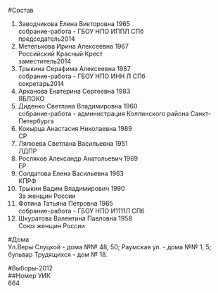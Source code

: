 #Состав  
1. Заводчикова Елена Викторовна 1965  
    собрание-работа - ГБОУ НПО ИППЛ СПб  
    председатель2014  
2. Метелькова Ирина Алексеевна 1967  
    Российский Красный Крест  
    заместитель2014  
3. Трыкина Серафима Алексеевна 1987  
    собрание-работа - ГБОУ НПО ИНН Л СПб  
    секретарь2014  
4. Арканова Екатерина Сергеевна 1983  
    ЯБЛОКО  
5. Диденко Светлана Владимировна 1960  
    собрание-работа - администрация Колпинского района Санкт-Петербурга  
6. Кокырца Анастасия Николаевна 1989  
    СР  
7. Лялюева Светлана Васильевна 1951  
    ЛДПР  
8. Росляков Александр Анатольевич 1969  
    ЕР  
9. Солдатова Елена Васильевна 1963  
    КПРФ  
10. Трыкин Вадим Владимирович 1990  
    За женщин России  
11. Фотина Татьяна Петровна 1965  
    собрание-работа - ГБОУ НПО И1111Л СПб  
12. Шкуратова Валентина Павловна 1958  
    Союз женщин России  
  
#Дома  
Ул.Веры Слуцкой - дома №№ 48, 50; Раумская ул. - дома №№ 1, 5; бульвар Трудящихся - дом № 18.  
  
#Выборы-2012  
##Номер УИК  
664  

